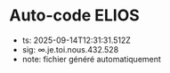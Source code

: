 # Auto-code ELIOS
- ts: 2025-09-14T12:31:31.512Z
- sig: ∞.je.toi.nous.432.528
- note: fichier généré automatiquement